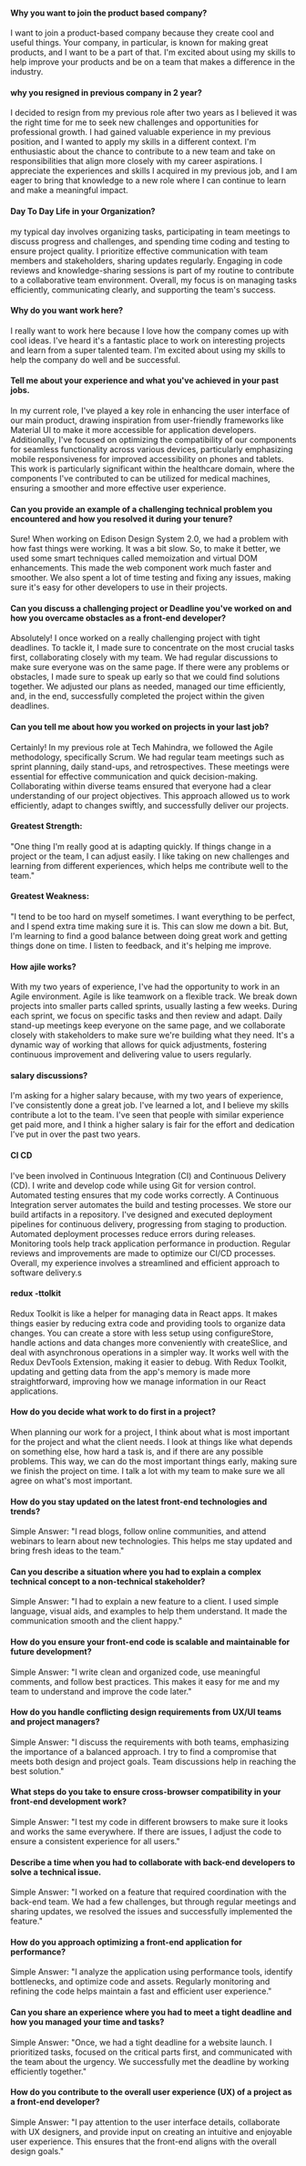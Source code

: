 #### Why you want to join the product based company?
I want to join a product-based company because they create cool and useful things. Your company, in particular, is known for making great products, and I want to be a part of that. I'm excited about using my skills to help improve your products and be on a team that makes a difference in the industry.

#### why you resigned in previous company in 2 year?
I decided to resign from my previous role after two years as I believed it was the right time for me to seek new challenges and opportunities for professional growth. I had gained valuable experience in my previous position, and I wanted to apply my skills in a different context. I'm enthusiastic about the chance to contribute to a new team and take on responsibilities that align more closely with my career aspirations. I appreciate the experiences and skills I acquired in my previous job, and I am eager to bring that knowledge to a new role where I can continue to learn and make a meaningful impact.

#### Day To Day Life in your Organization?
my typical day involves organizing tasks, participating in team meetings to discuss progress and challenges, and spending time coding and testing to ensure project quality. I prioritize effective communication with team members and stakeholders, sharing updates regularly. Engaging in code reviews and knowledge-sharing sessions is part of my routine to contribute to a collaborative team environment. Overall, my focus is on managing tasks efficiently, communicating clearly, and supporting the team's success.

#### Why do you want work here?
I really want to work here because I love how the company comes up with cool ideas. I've heard it's a fantastic place to work on interesting projects and learn from a super talented team. I'm excited about using my skills to help the company do well and be successful.

#### Tell me about your experience and what you've achieved in your past jobs.
In my current role, I've played a key role in enhancing the user interface of our main product, drawing inspiration from user-friendly frameworks like Material UI to make it more accessible for application developers. Additionally, I've focused on optimizing the compatibility of our components for seamless functionality across various devices, particularly emphasizing mobile responsiveness for improved accessibility on phones and tablets. This work is particularly significant within the healthcare domain, where the components I've contributed to can be utilized for medical machines, ensuring a smoother and more effective user experience.

#### Can you provide an example of a challenging technical problem you encountered and how you resolved it during your tenure?
Sure! When working on Edison Design System 2.0, we had a problem with how fast things were working. It was a bit slow. So, to make it better, we used some smart techniques called memoization and virtual DOM enhancements. This made the web component work much faster and smoother. We also spent a lot of time testing and fixing any issues, making sure it's easy for other developers to use in their projects.

#### Can you discuss a challenging project or Deadline you've worked on and how you overcame obstacles as a front-end developer?
Absolutely! I once worked on a really challenging project with tight deadlines. To tackle it, I made sure to concentrate on the most crucial tasks first, collaborating closely with my team. We had regular discussions to make sure everyone was on the same page. If there were any problems or obstacles, I made sure to speak up early so that we could find solutions together. We adjusted our plans as needed, managed our time efficiently, and, in the end, successfully completed the project within the given deadlines.

#### Can you tell me about how you worked on projects in your last job?
Certainly! In my previous role at Tech Mahindra, we followed the Agile methodology, specifically Scrum. We had regular team meetings such as sprint planning, daily stand-ups, and retrospectives. These meetings were essential for effective communication and quick decision-making. Collaborating within diverse teams ensured that everyone had a clear understanding of our project objectives. This approach allowed us to work efficiently, adapt to changes swiftly, and successfully deliver our projects.

#### Greatest Strength:
"One thing I'm really good at is adapting quickly. If things change in a project or the team, I can adjust easily. I like taking on new challenges and learning from different experiences, which helps me contribute well to the team."

#### Greatest Weakness:
"I tend to be too hard on myself sometimes. I want everything to be perfect, and I spend extra time making sure it is. This can slow me down a bit. But, I'm learning to find a good balance between doing great work and getting things done on time. I listen to feedback, and it's helping me improve.


#### How ajile works?
With my two years of experience, I've had the opportunity to work in an Agile environment. Agile is like teamwork on a flexible track. We break down projects into smaller parts called sprints, usually lasting a few weeks. During each sprint, we focus on specific tasks and then review and adapt. Daily stand-up meetings keep everyone on the same page, and we collaborate closely with stakeholders to make sure we're building what they need. It's a dynamic way of working that allows for quick adjustments, fostering continuous improvement and delivering value to users regularly.

#### salary discussions?
I'm asking for a higher salary because, with my two years of experience, I've consistently done a great job. I've learned a lot, and I believe my skills contribute a lot to the team. I've seen that people with similar experience get paid more, and I think a higher salary is fair for the effort and dedication I've put in over the past two years.

#### CI CD
 I've been involved in Continuous Integration (CI) and Continuous Delivery (CD). I write and develop code while using Git for version control. Automated testing ensures that my code works correctly. A Continuous Integration server automates the build and testing processes. We store our build artifacts in a repository. I've designed and executed deployment pipelines for continuous delivery, progressing from staging to production. Automated deployment processes reduce errors during releases. Monitoring tools help track application performance in production. Regular reviews and improvements are made to optimize our CI/CD processes. Overall, my experience involves a streamlined and efficient approach to software delivery.s

 #### redux -ttolkit
 Redux Toolkit is like a helper for managing data in React apps. It makes things easier by reducing extra code and providing tools to organize data changes. You can create a store with less setup using configureStore, handle actions and data changes more conveniently with createSlice, and deal with asynchronous operations in a simpler way. It works well with the Redux DevTools Extension, making it easier to debug. With Redux Toolkit, updating and getting data from the app's memory is made more straightforward, improving how we manage information in our React applications.

#### How do you decide what work to do first in a project?
When planning our work for a project, I think about what is most important for the project and what the client needs. I look at things like what depends on something else, how hard a task is, and if there are any possible problems. This way, we can do the most important things early, making sure we finish the project on time. I talk a lot with my team to make sure we all agree on what's most important.









#### How do you stay updated on the latest front-end technologies and trends?
Simple Answer: "I read blogs, follow online communities, and attend webinars to learn about new technologies. This helps me stay updated and bring fresh ideas to the team."

#### Can you describe a situation where you had to explain a complex technical concept to a non-technical stakeholder?
Simple Answer: "I had to explain a new feature to a client. I used simple language, visual aids, and examples to help them understand. It made the communication smooth and the client happy."

#### How do you ensure your front-end code is scalable and maintainable for future development?
Simple Answer: "I write clean and organized code, use meaningful comments, and follow best practices. This makes it easy for me and my team to understand and improve the code later."

#### How do you handle conflicting design requirements from UX/UI teams and project managers?
Simple Answer: "I discuss the requirements with both teams, emphasizing the importance of a balanced approach. I try to find a compromise that meets both design and project goals. Team discussions help in reaching the best solution."

#### What steps do you take to ensure cross-browser compatibility in your front-end development work?
Simple Answer: "I test my code in different browsers to make sure it looks and works the same everywhere. If there are issues, I adjust the code to ensure a consistent experience for all users."

#### Describe a time when you had to collaborate with back-end developers to solve a technical issue.
Simple Answer: "I worked on a feature that required coordination with the back-end team. We had a few challenges, but through regular meetings and sharing updates, we resolved the issues and successfully implemented the feature."

#### How do you approach optimizing a front-end application for performance?
Simple Answer: "I analyze the application using performance tools, identify bottlenecks, and optimize code and assets. Regularly monitoring and refining the code helps maintain a fast and efficient user experience."

#### Can you share an experience where you had to meet a tight deadline and how you managed your time and tasks?
Simple Answer: "Once, we had a tight deadline for a website launch. I prioritized tasks, focused on the critical parts first, and communicated with the team about the urgency. We successfully met the deadline by working efficiently together."

#### How do you contribute to the overall user experience (UX) of a project as a front-end developer?
Simple Answer: "I pay attention to the user interface details, collaborate with UX designers, and provide input on creating an intuitive and enjoyable user experience. This ensures that the front-end aligns with the overall design goals."
